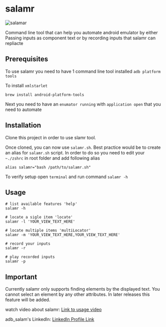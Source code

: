 # salamr
![salamar](https://img.shields.io/badge/salamr_command_line-Experimental_1.0.0-blue)

Command line tool that can help you automate android emulator by either Passing inputs as component text or by recording inputs that salamr can repliacte

## Prerequisites
To use salamr you need to have 1 command line tool installed `adb platform tools`

To install `xmlstarlet`
```shell
brew install android-platform-tools
```

Next you need to have an `enumator running` with `application open` that you need to automate

## Installation

Clone this project in order to use slamr tool.

Once cloned, you can now use `salamr.sh`. Best practice would be to create an alias for `salamr.sh` script. In order to do so you need to edit your `~./zshrc` in root folder and add following alias

```shell
alias salamr="bash /path/to/salamr.sh"
```

To verify setup open `terminal` and run command `salamr -h`

## Usage

```shell
# list available features 'help'
salamr -h 

# locate a sigle item 'locate'
salamr -l 'YOUR_VIEW_TEXT_HERE'

# locate multiple items 'multiLocator'
salamr -m 'YOUR_VIEW_TEXT_HERE,YOUR_VIEW_TEXT_HERE'

# record your inputs
salamr -r

# play recorded inputs
salamr -p
```

## Important

Currently salamr only supports finding elements by the displayed text. You cannot select an element by any other attributes. In later releases this feature will be added.

watch video about salamr: [Link to usage video](https://www.linkedin.com/posts/muhammad-abdulsalam-1253a7178_salamr-salam-run-a-command-line-tool-activity-7173786881824817152-cMYG?utm_source=share&utm_medium=member_desktop)

adb_salam's LinkedIn: [LinkedIn Profile Link](https://www.linkedin.com/in/muhammad-abdulsalam-1253a7178/)
